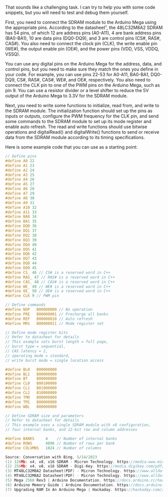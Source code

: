 That sounds like a challenging task. I can try to help you with some code snippets, but you will need to test and debug them yourself.

First, you need to connect the SDRAM module to the Arduino Mega using the appropriate pins. According to the datasheet¹, the 48LC32M8A2 SDRAM has 54 pins, of which 12 are address pins (A0-A11), 4 are bank address pins (BA0-BA1), 10 are data pins (DQ0-DQ9), and 3 are control pins (CS#, RAS#, CAS#). You also need to connect the clock pin (CLK), the write enable pin (WE#), the output enable pin (OE#), and the power pins (VDD, VSS, VDDQ, VSSQ).

You can use any digital pins on the Arduino Mega for the address, data, and control pins, but you need to make sure they match the ones you define in your code. For example, you can use pins 22-53 for A0-A11, BA0-BA1, DQ0-DQ9, CS#, RAS#, CAS#, WE#, and OE#, respectively. You also need to connect the CLK pin to one of the PWM pins on the Arduino Mega, such as pin 9. You can use a resistor divider or a level shifter to reduce the 5V output of the Arduino Mega to 3.3V for the SDRAM module.

Next, you need to write some functions to initialize, read from, and write to the SDRAM module. The initialization function should set up the pins as inputs or outputs, configure the PWM frequency for the CLK pin, and send some commands to the SDRAM module to set up its mode register and enable auto refresh. The read and write functions should use bitwise operations and digitalRead() and digitalWrite() functions to send or receive data from the SDRAM module according to its timing specifications.

Here is some example code that you can use as a starting point:

```c
// Define pins
#define A0 22
#define A1 23
#define A2 24
#define A3 25
#define A4 26
#define A5 27
#define A6 28
#define A7 29
#define A8 30
#define A9 31
#define A10 32
#define A11 33
#define BA0 34
#define BA1 35
#define DQ0 36
#define DQ1 37
#define DQ2 38
#define DQ3 39
#define DQ4 40
#define DQ5 41
#define DQ6 42
#define DQ7 43
#define DQ8 44
#define DQ9 45
#define CS_ 46 // CS# is a reserved word in C++
#define RAS_ 47 // RAS# is a reserved word in C++
#define CAS_ 48 // CAS# is a reserved word in C++
#define WE_ 49 // WE# is a reserved word in C++
#define OE_ 50 // OE# is a reserved word in C++
#define CLK 9 // PWM pin

// Define commands
#define NOP   B00000000 // No operation
#define PRE   B00000001 // Precharge all banks
#define REF   B00000010 // Auto refresh
#define MRS   B00000011 // Mode register set

// Define mode register bits
// Refer to datasheet for details
// This example sets burst length = full page,
// burst type = sequential,
// CAS latency = 2,
// operating mode = standard,
// write burst mode = single location access

#define BL0   B00000000 
#define BL1   B00000000 
#define BT    B00000000 
#define CL0   B00100000 
#define CL1   B01000000 
#define CL2   B10000000 
#define TM0   B00000000 
#define TM1   B00000000 
#define WBL   B00000000 

// Define SDRAM size and parameters
// Refer to datasheet for details
// This example uses a single SDRAM module with x8 configuration,
// four internal banks, and 12-bit row and column addresses

#define BANKS     4    // Number of internal banks
#define ROWS      4096 // Number of rows per bank
#define COLUMNS   1024 // Number of columns

Source: Conversation with Bing, 5/14/2023
(1) 128Mb: x4, x8, x16 SDRAM - Micron Technology. https://media-www.micron.com/-/media/client/global/documents/products/data-sheet/dram/128mb_x4x8x16_sdram.pdf?rev=b46f8b70f1a5488d96066e55c9bdde64.
(2) 256Mb: x4, x8, x16 SDRAM - Digi-Key. https://media.digikey.com/pdf/Data%20Sheets/Micron%20Technology%20Inc%20PDFs/MT48LCxxM4,8,16A2.pdf.
(3) MT48LC32M8A2 Datasheet(PDF) - Micron Technology. https://www.alldatasheet.com/datasheet-pdf/pdf/226489/MICRON/MT48LC32M8A2.html.
(4) MT48LC32M8A2 Datasheet(PDF) - Micron Technology. https://www.alldatasheet.com/datasheet-pdf/pdf/512379/MICRON/MT48LC32M8A2.html.
(5) Mega 2560 Rev3 | Arduino Documentation. https://docs.arduino.cc/hardware/mega-2560/.
(6) Arduino Memory Guide | Arduino Documentation. https://docs.arduino.cc/learn/programming/memory-guide/.
(7) Upgrading RAM In An Arduino Mega | Hackaday. https://hackaday.com/2011/09/05/upgrading-ram-in-an-arduino-mega/.
